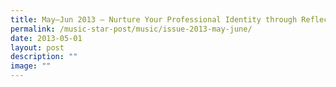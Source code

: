 ```yaml
---
title: May–Jun 2013 – Nurture Your Professional Identity through Reflective Practice
permalink: /music-star-post/music/issue-2013-may-june/
date: 2013-05-01
layout: post
description: ""
image: ""
---
```


